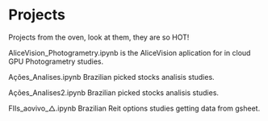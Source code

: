 # Projects

Projects from the oven, look at them, they are so HOT!


AliceVision_Photogrametry.ipynb	is the AliceVision aplication for in cloud GPU Photogrametry studies.

Ações_Analises.ipynb	Brazilian picked stocks analisis studies.

Ações_Analises2.ipynb	Brazilian picked stocks analisis studies.

FIIs_aovivo_△.ipynb  Brazilian Reit options studies getting data from gsheet.
